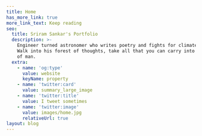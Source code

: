 ```yaml
---
title: Home
has_more_link: true
more_link_text: Keep reading
seo:
  title: Sriram Sankar's Portfolio
  description: >-
    Engineer turned astronomer who writes poetry and fights for climate action.
    Walk into his forest of thoughts, take all that you can carry into the realm
    of man. 
  extra:
    - name: 'og:type'
      value: website
      keyName: property
    - name: 'twitter:card'
      value: summary_large_image
    - name: 'twitter:title'
      value: I tweet sometimes
    - name: 'twitter:image'
      value: images/home.jpg
      relativeUrl: true
layout: blog
---
```

